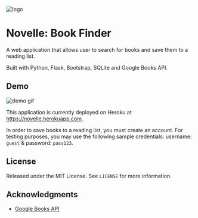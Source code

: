 ![logo](logo.png)
# Novelle: Book Finder
A web application that allows user to search for books and save them to a reading list. 

Built with Python, Flask, Bootstrap, SQLite and Google Books API.

## Demo
![demo gif](demo.gif)

This application is currently deployed on Heroku at https://novelle.herokuapp.com.

In order to save books to a reading list, you must create an account. For testing purposes, you may use the following sample credentials: username: `guest` & password: `pass123`.

## License
Released under the MIT License. See `LICENSE` for more information.

## Acknowledgments
* [Google Books API](https://developers.google.com/books)
